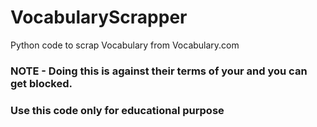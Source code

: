 # VocabularyScrapper
Python code to scrap Vocabulary from Vocabulary.com

### NOTE - Doing this is against their terms of your and you can get blocked. 
### Use this code only for educational purpose

